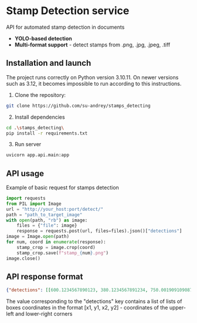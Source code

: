 # Stamp Detection service
API for automated stamp detection in documents
- **YOLO-based detection**
- **Multi-format support** - detect stamps from .png, .jpg, .jpeg, .tiff 
## Installation and launch
The project runs correctly on Python version 3.10.11. On newer versions such as 3.12, it becomes impossible to run according to this instructions.
1. Clone the repository:
```bash
git clone https://github.com/su-andrey/stamps_detecting
```
2. Install dependencies
```bash
cd .\stamps_detecting\
pip install -r requirements.txt
```
3. Run server
```bash
uvicorn app.api.main:app
```
## API usage
Example of basic request for stamps detection
```python
import requests
from PIL import Image
url = "http://your_host:port/detect/"
path = "path_to_target_image"
with open(path, "rb") as image:
    files = {"file": image}
    response = requests.post(url, files=files).json()["detections"]
image = Image.open(path)
for num, coord in enumerate(response):
    stamp_crop = image.crop(coord)
    stamp_crop.save(f"stamp_{num}.png")
image.close()
```
## API response format
```json
{"detections": [[600.1234567890123, 380.1234567891234, 750.0019091090875, 520.95090790875], [55.55533399911999, 333.6250005175780, 190.5443878778828, 475.0750750750750]]}
```
The value corresponding to the "detections" key contains a list of lists of boxes coordinates in the format [x1, y1, x2, y2] - coordinates of the upper-left and lower-right corners
